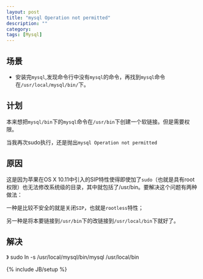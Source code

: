```yaml
---
layout: post
title: "mysql Operation not permitted"
description: ""
category: 
tags: [Mysql]
---
```


## 场景
- 安装完`mysql`,发现命令行中没有`mysql`的命令，再找到`mysql`命令在`/usr/local/mysql/bin/`下。

## 计划
本来想把`mysql/bin`下的`mysql`命令在`/usr/bin`下创建一个软链接。但是需要权限。

当我再次sudo执行，还是抛出`mysql Operation not permitted`

## 原因

这是因为苹果在OS X 10.11中引入的SIP特性使得即使加了`sudo`（也就是具有root权限）也无法修改系统级的目录，其中就包括了/usr/bin。要解决这个问题有两种做法：

一种是比较不安全的就是关闭`SIP`，也就是`rootless`特性；

另一种是将本要链接到`/usr/bin`下的改链接到`/usr/local/bin`下就好了。

## 解决

》 sudo ln -s /usr/local/mysql/bin/mysql /usr/local/bin


{% include JB/setup %}
